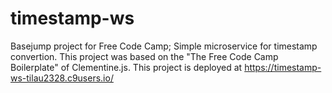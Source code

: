 # timestamp-ws
Basejump project for Free Code Camp; Simple microservice for timestamp convertion.
This project was based on the "The Free Code Camp Boilerplate" of Clementine.js.
This project is deployed at https://timestamp-ws-tilau2328.c9users.io/